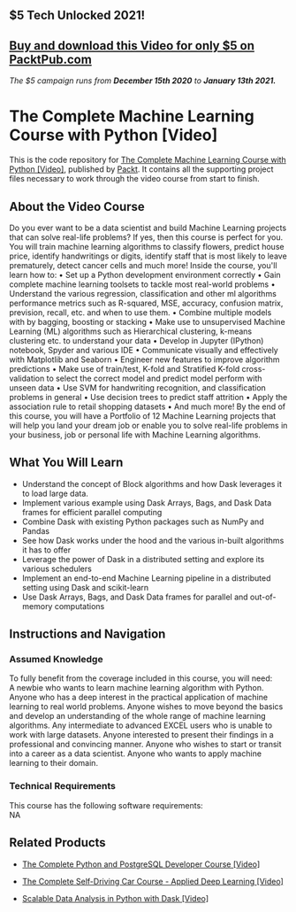 ## $5 Tech Unlocked 2021!
[Buy and download this Video for only $5 on PacktPub.com](https://www.packtpub.com/product/the-complete-machine-learning-course-with-python-video/9781789953725)
-----
*The $5 campaign         runs from __December 15th 2020__ to __January 13th 2021.__*

# The Complete Machine Learning Course with Python [Video]
This is the code repository for [The Complete Machine Learning Course with Python [Video]](https://www.packtpub.com/web-development/scalable-data-analysis-python-dask-video?utm_source=github&utm_medium=repository&utm_campaign=9781789808926), published by [Packt](https://www.packtpub.com/?utm_source=github). It contains all the supporting project files necessary to work through the video course from start to finish.
## About the Video Course
Do you ever want to be a data scientist and build Machine Learning projects that can solve real-life problems? If yes, then this course is perfect for you.
You will train machine learning algorithms to classify flowers, predict house price, identify handwritings or digits, identify staff that is most likely to leave prematurely, detect cancer cells and much more!
Inside the course, you'll learn how to:
•	Set up a Python development environment correctly
•	Gain complete machine learning toolsets to tackle most real-world problems
•	Understand the various regression, classification and other ml algorithms performance metrics such as R-squared, MSE, accuracy, confusion matrix, prevision, recall, etc. and when to use them.
•	Combine multiple models with by bagging, boosting or stacking
•	Make use to unsupervised Machine Learning (ML) algorithms such as Hierarchical clustering, k-means clustering etc. to understand your data
•	Develop in Jupyter (IPython) notebook, Spyder and various IDE
•	Communicate visually and effectively with Matplotlib and Seaborn
•	Engineer new features to improve algorithm predictions
•	Make use of train/test, K-fold and Stratified K-fold cross-validation to select the correct model and predict model perform with unseen data
•	Use SVM for handwriting recognition, and classification problems in general
•	Use decision trees to predict staff attrition
•	Apply the association rule to retail shopping datasets
•	And much more!
By the end of this course, you will have a Portfolio of 12 Machine Learning projects that will help you land your dream job or enable you to solve real-life problems in your business, job or personal life with Machine Learning algorithms.

<H2>What You Will Learn</H2>
<DIV class=book-info-will-learn-text>
<UL>
<LI>Understand the concept of Block algorithms and how Dask leverages it to load large data. 
<LI>Implement various example using Dask Arrays, Bags, and Dask Data frames for efficient parallel computing 
<LI>Combine Dask with existing Python packages such as NumPy and Pandas 
<LI>See how Dask works under the hood and the various in-built algorithms it has to offer 
<LI>Leverage the power of Dask in a distributed setting and explore its various schedulers 
<LI>Implement an end-to-end Machine Learning pipeline in a distributed setting using Dask and scikit-learn 
<LI>Use Dask Arrays, Bags, and Dask Data frames for parallel and out-of-memory computations </LI></UL></DIV>

## Instructions and Navigation
### Assumed Knowledge
To fully benefit from the coverage included in this course, you will need:<br/>
A newbie who wants to learn machine learning algorithm with Python. Anyone who has a deep interest in the practical application of machine learning to real world problems. Anyone wishes to move beyond the basics and develop an understanding of the whole range of machine learning algorithms. Any intermediate to advanced EXCEL users who is unable to work with large datasets. Anyone interested to present their findings in a professional and convincing manner. Anyone who wishes to start or transit into a career as a data scientist. Anyone who wants to apply machine learning to their domain.
### Technical Requirements
This course has the following software requirements:<br/>
NA

## Related Products
* [The Complete Python and PostgreSQL Developer Course [Video]](https://www.packtpub.com/web-development/scalable-data-analysis-python-dask-video?utm_source=github&utm_medium=repository&utm_campaign=9781789808926)

* [The Complete Self-Driving Car Course - Applied Deep Learning [Video]](https://www.packtpub.com/web-development/scalable-data-analysis-python-dask-video?utm_source=github&utm_medium=repository&utm_campaign=9781789808926)

* [Scalable Data Analysis in Python with Dask [Video]](https://www.packtpub.com/web-development/scalable-data-analysis-python-dask-video?utm_source=github&utm_medium=repository&utm_campaign=9781789808926)

